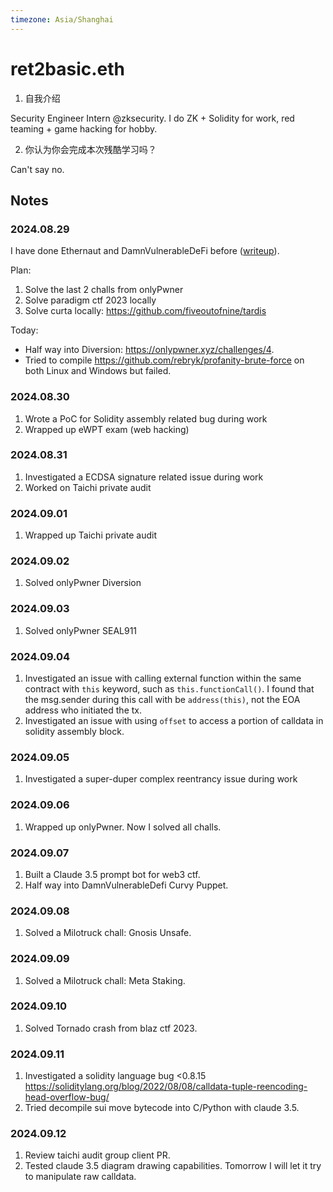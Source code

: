 ```yaml
---
timezone: Asia/Shanghai
---
```




# ret2basic.eth

1. 自我介绍

Security Engineer Intern @zksecurity. I do ZK + Solidity for work, red teaming + game hacking for hobby.

2. 你认为你会完成本次残酷学习吗？

Can't say no.

## Notes

<!-- Content_START -->

### 2024.08.29

I have done Ethernaut and DamnVulnerableDeFi before ([writeup](https://ret2basic.gitbook.io/ctfwriteup)).

Plan:

1. Solve the last 2 challs from onlyPwner
2. Solve paradigm ctf 2023 locally
3. Solve curta locally: https://github.com/fiveoutofnine/tardis

Today:
- Half way into Diversion: https://onlypwner.xyz/challenges/4.
- Tried to compile https://github.com/rebryk/profanity-brute-force on both Linux and Windows but failed.

### 2024.08.30

1. Wrote a PoC for Solidity assembly related bug during work
2. Wrapped up eWPT exam (web hacking)

### 2024.08.31

1. Investigated a ECDSA signature related issue during work
2. Worked on Taichi private audit

### 2024.09.01

1. Wrapped up Taichi private audit

### 2024.09.02

1. Solved onlyPwner Diversion

### 2024.09.03

1. Solved onlyPwner SEAL911

### 2024.09.04

1. Investigated an issue with calling external function within the same contract with `this` keyword, such as `this.functionCall()`. I found that the msg.sender during this call with be `address(this)`, not the EOA address who initiated the tx.
2. Investigated an issue with using `offset` to access a portion of calldata in solidity assembly block.

### 2024.09.05

1. Investigated a super-duper complex reentrancy issue during work

### 2024.09.06

1. Wrapped up onlyPwner. Now I solved all challs.

### 2024.09.07

1. Built a Claude 3.5 prompt bot for web3 ctf.
2. Half way into DamnVulnerableDefi Curvy Puppet.

### 2024.09.08

1. Solved a Milotruck chall: Gnosis Unsafe.

### 2024.09.09

1. Solved a Milotruck chall: Meta Staking.

### 2024.09.10

1. Solved Tornado crash from blaz ctf 2023.

### 2024.09.11

1. Investigated a solidity language bug <0.8.15 https://soliditylang.org/blog/2022/08/08/calldata-tuple-reencoding-head-overflow-bug/
2. Tried decompile sui move bytecode into C/Python with claude 3.5.

### 2024.09.12

1. Review taichi audit group client PR.
2. Tested claude 3.5 diagram drawing capabilities. Tomorrow I will let it try to manipulate raw calldata.

<!-- Content_END -->
